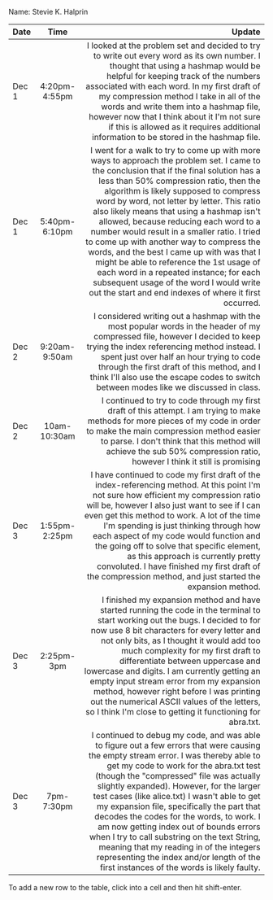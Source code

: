 Name: Stevie K. Halprin

| Date  |     Time      |                                                                                                                                                                                                                                                                                                                                                                                                                                                                                                                                                                                                                                                                                                  Update |
|:------|:-------------:|--------------------------------------------------------------------------------------------------------------------------------------------------------------------------------------------------------------------------------------------------------------------------------------------------------------------------------------------------------------------------------------------------------------------------------------------------------------------------------------------------------------------------------------------------------------------------------------------------------------------------------------------------------------------------------------------------------:|
| Dec 1 | 4:20pm-4:55pm |                                                                                                                                                                                                                                               I looked at the problem set and decided to try to write out every word as its own number. I thought that using a hashmap would be helpful for keeping track of the numbers associated with each word. In my first draft of my compression method I take in all of the words and write them into a hashmap file, however now that I think about it I'm not sure if this is allowed as it requires additional information to be stored in the hashmap file. |
| Dec 1 | 5:40pm-6:10pm | I went for a walk to try to come up with more ways to approach the problem set. I came to the conclusion that if the final solution has a less than 50% compression ratio, then the algorithm is likely supposed to compress word by word, not letter by letter. This ratio also likely means that using a hashmap isn't allowed, because reducing each word to a number would result in a smaller ratio. I tried to come up with another way to compress the words, and the best I came up with was that I might be able to reference the 1st usage of each word in a repeated instance; for each subsequent usage of the word I would write out the start and end indexes of where it first occurred. |
| Dec 2 | 9:20am-9:50am |                                                                                                                                                                                                                                                                                                                                         I considered writing out a hashmap with the most popular words in the header of my compressed file, however I decided to keep trying the index referencing method instead. I spent just over half an hour trying to code through the first draft of this method, and I think I'll also use the escape codes to switch between modes like we discussed in class. |
| Dec 2 | 10am-10:30am  |                                                                                                                                                                                                                                                                                                                                                                                                I continued to try to code through my first draft of this attempt. I am trying to make methods for more pieces of my code in order to make the main compression method easier to parse. I don't think that this method will achieve the sub 50% compression ratio, however I think it still is promising |
| Dec 3 | 1:55pm-2:25pm |                                                                                                                                                                            I have continued to code my first draft of the index-referencing method. At this point I'm not sure how efficient my compression ratio will be, however I also just want to see if I can even get this method to work. A lot of the time I'm spending is just thinking through how each aspect of my code would function and the going off to solve that specific element, as this approach is currently pretty convoluted. I have finished my first draft of the compression method, and just started the expansion method. |
| Dec 3 |  2:25pm-3pm   |                                                                                                                                               I finished my expansion method and have started running the code in the terminal to start working out the bugs. I decided to for now use 8 bit characters for every letter and not only  bits, as I thought it would add too much complexity for my first draft to differentiate between uppercase and lowercase and digits. I am currently getting an empty input stream error from my expansion method, however right before I was printing out the numerical ASCII values of the letters, so I think I'm close to getting it functioning for abra.txt. |
| Dec 3 |  7pm-7:30pm   |                                                      I continued to debug my code, and was able to figure out a few errors that were causing the empty stream error. I was thereby able to get my code to work for the abra.txt test (though the "compressed" file was actually slightly expanded). However, for the larger test cases (like alice.txt) I wasn't able to get my expansion file, specifically the part that decodes the codes for the words, to work. I am now getting index out of bounds errors when I try to call substring on the text String, meaning that my reading in of the integers representing the index and/or length of the first instances of the words is likely faulty. |


To add a new row to the table, click into a cell and then hit shift-enter.